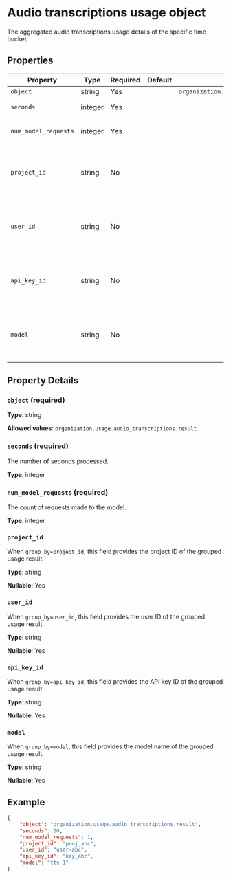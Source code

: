 # Audio transcriptions usage object

The aggregated audio transcriptions usage details of the specific time bucket.

## Properties

| Property | Type | Required | Default | Allowed Values | Description |
| -------- | ---- | -------- | ------- | -------------- | ----------- |
| `object` | string | Yes |  | `organization.usage.audio_transcriptions.result` |  |
| `seconds` | integer | Yes |  |  | The number of seconds processed. |
| `num_model_requests` | integer | Yes |  |  | The count of requests made to the model. |
| `project_id` | string | No |  |  | When `group_by=project_id`, this field provides the project ID of the grouped usage result. |
| `user_id` | string | No |  |  | When `group_by=user_id`, this field provides the user ID of the grouped usage result. |
| `api_key_id` | string | No |  |  | When `group_by=api_key_id`, this field provides the API key ID of the grouped usage result. |
| `model` | string | No |  |  | When `group_by=model`, this field provides the model name of the grouped usage result. |

## Property Details

### `object` (required)

**Type**: string

**Allowed values**: `organization.usage.audio_transcriptions.result`

### `seconds` (required)

The number of seconds processed.

**Type**: integer

### `num_model_requests` (required)

The count of requests made to the model.

**Type**: integer

### `project_id`

When `group_by=project_id`, this field provides the project ID of the grouped usage result.

**Type**: string

**Nullable**: Yes

### `user_id`

When `group_by=user_id`, this field provides the user ID of the grouped usage result.

**Type**: string

**Nullable**: Yes

### `api_key_id`

When `group_by=api_key_id`, this field provides the API key ID of the grouped usage result.

**Type**: string

**Nullable**: Yes

### `model`

When `group_by=model`, this field provides the model name of the grouped usage result.

**Type**: string

**Nullable**: Yes

## Example

```json
{
    "object": "organization.usage.audio_transcriptions.result",
    "seconds": 10,
    "num_model_requests": 1,
    "project_id": "proj_abc",
    "user_id": "user-abc",
    "api_key_id": "key_abc",
    "model": "tts-1"
}

```

